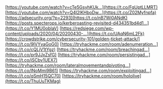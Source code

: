 [https://youtube.com/watch?v=cTe5GsyhKUk…](https://t.co/FqUptLLMRT) [https://youtube.com/watch?v=Q4I2lKHboDw…](https://t.co/Z02Myfnpfa) [https://adsecurity.org/?p=2293](https://t.co/nB7Wi0ANdK) [https://posts.specterops.io/kerberoasting-revisited-d434351bd4d1…](https://t.co/Y1MU0oblaV) [https://redsiege.com/wp-content/uploads/2020/04/20200430-…](https://t.co/UAqN6mL2Fk) [https://crowdstrike.com/cybersecurity-101/golden-ticket-attack/](https://t.co/9IVYvaGoG0)
[https://tryhackme.com/room/adenumeration…](https://t.co/cQLjV1tYgz) [https://tryhackme.com/room/breachingad…](https://t.co/pr9JJxZsfG) [https://tryhackme.com/room/persistingad…](https://t.co/iSCbv1UEX7) [https://tryhackme.com/room/lateralmovementandpivoting…](https://t.co/lNoMmi9B61) [https://tryhackme.com/room/exploitingad…](https://t.co/qSmH15QC70) [https://tryhackme.com/room/hololive](https://t.co/ThuUuTKMag)